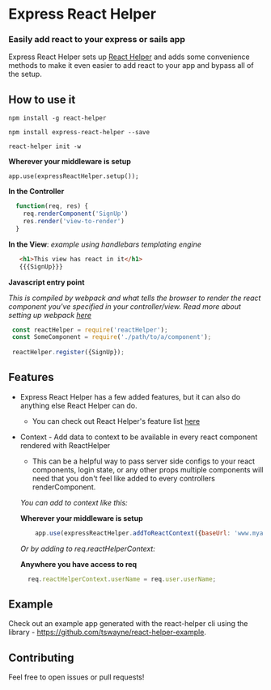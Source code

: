 # Express React Helper
### Easily add react to your express or sails app
Express React Helper sets up [React Helper](https://github.com/tswayne/react-helper#react-helper) and adds some convenience methods to make it even easier to add react to your app and bypass all of the setup.

## How to use it
`npm install -g react-helper`

`npm install express-react-helper --save`

`react-helper init -w`

**Wherever your middleware is setup**

`app.use(expressReactHelper.setup());`

**In the Controller**

```javascript
  function(req, res) {
    req.renderComponent('SignUp')
    res.render('view-to-render')
  }
```

**In the View**: _example using handlebars templating engine_
      
```html
   <h1>This view has react in it</h1>
   {{{SignUp}}}
```

**Javascript entry point**

_This is compiled by webpack and what tells the browser to render the react component you've specified in your controller/view.  Read more about setting up webpack [here](https://github.com/tswayne/react-helper#setup)_ 
 
 ```javascript
  const reactHelper = require('reactHelper');
  const SomeComponent = require('./path/to/a/component');
    
  reactHelper.register({SignUp});
 ```

## Features
* Express React Helper has a few added features, but it can also do anything else React Helper can do.  
  * You can check out React Helper's feature list [here](https://github.com/tswayne/react-helper/blob/master/README.md#features)
* Context - Add data to context to be available in every react component rendered with ReactHelper
  * This can be a helpful way to pass server side configs to your react components, login state, or any other props multiple components will need that you don't feel like added to every controllers renderComponent. 
  
  _You can add to context like this:_
  
  **Wherever your middleware is setup**
  
  ```javascript
      app.use(expressReactHelper.addToReactContext({baseUrl: 'www.myapp.com'}))
  ```

  _Or by adding to req.reactHelperContext:_
 
  **Anywhere you have access to req**
  
  ```javascript
    req.reactHelperContext.userName = req.user.userName;
  ```

## Example
Check out an example app generated with the react-helper cli using the library - https://github.com/tswayne/react-helper-example.

 
## Contributing
Feel free to open issues or pull requests!